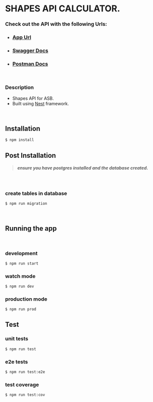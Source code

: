 # **SHAPES API CALCULATOR**.

### Check out the API with the following Urls:
- ### [App Url](https://shapes-api-asb.herokuapp.com/api/v1)
- ### [Swagger Docs](https://shapes-api-asb.herokuapp.com/api/v1/docs)
- ### [Postman Docs](https://documenter.getpostman.com/view/3166095/TW74j5XU)
<br />

### Description
- Shapes API for ASB.
-  Built using [Nest](https://github.com/nestjs/nest) framework.
<br />

## Installation
```bash
$ npm install
```

## Post Installation
>##### ensure you have postgres installed and the database created.
<br />

### create tables in database
```bash
$ npm run migration
```
<br />

## Running the app
<br />

### development
```bash
$ npm run start
```

### watch mode
```bash
$ npm run dev
```

### production mode
```bash
$ npm run prod
```

## Test
### unit tests
```bash
$ npm run test
```

### e2e tests
```bash
$ npm run test:e2e
```

### test coverage
```bash
$ npm run test:cov
```
